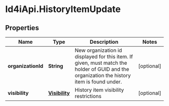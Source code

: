 # Id4iApi.HistoryItemUpdate

## Properties
Name | Type | Description | Notes
------------ | ------------- | ------------- | -------------
**organizationId** | **String** | New organization id displayed for this item. If given, must match the holder of GUID and the organization the history item is found under. | [optional] 
**visibility** | [**Visibility**](Visibility.md) | History item visibility restrictions | [optional] 


